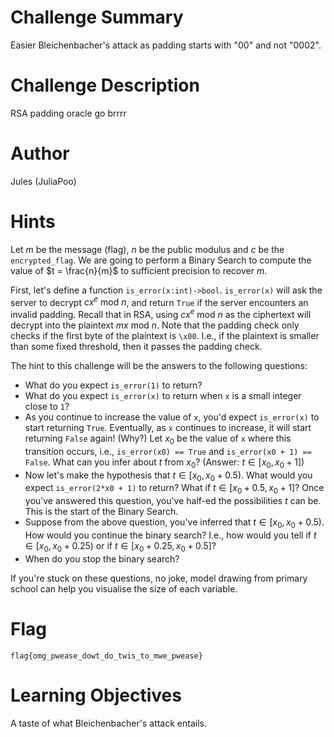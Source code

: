 # Challenge Summary

Easier Bleichenbacher's attack as padding starts with "00" and not "0002". 

# Challenge Description

RSA padding oracle go brrrr

# Author

Jules (JuliaPoo)

# Hints

Let $m$ be the message (flag), $n$ be the public modulus and $c$ be the `encrypted_flag`. We are going to perform a Binary Search to compute the value of $t = \frac{n}{m}$ to sufficient precision to recover $m$. 

First, let's define a function `is_error(x:int)->bool`. `is_error(x)` will ask the server to decrypt $c x^e \text{ mod } n$, and return `True` if the server encounters an invalid padding. Recall that in RSA, using $c x^e \text{ mod } n$ as the ciphertext will decrypt into the plaintext $m x \text{ mod } n$. Note that the padding check only checks if the first byte of the plaintext is `\x00`. I.e., if the plaintext is smaller than some fixed threshold, then it passes the padding check.

The hint to this challenge will be the answers to the following questions:

- What do you expect `is_error(1)` to return?
- What do you expect `is_error(x)` to return when `x` is a small integer close to `1`?
- As you continue to increase the value of `x`, you'd expect `is_error(x)` to start returning `True`. Eventually, as `x` continues to increase, it will start returning `False` again! (Why?) Let $x_0$ be the value of `x` where this transition occurs, i.e., `is_error(x0) == True` and `is_error(x0 + 1) == False`. What can you infer about $t$ from $x_0$? (Answer: $t \in [x_0, x_0 + 1]$)
- Now let's make the hypothesis that $t \in [x_0, x_0 + 0.5)$. What would you expect `is_error(2*x0 + 1)` to return? What if $t \in [x_0 + 0.5, x_0 + 1]$? Once you've answered this question, you've half-ed the possibilities $t$ can be. This is the start of the Binary Search.
- Suppose from the above question, you've inferred that $t \in [x_0, x_0 + 0.5)$. How would you continue the binary search? I.e., how would you tell if $t \in [x_0, x_0 + 0.25)$ or if $t \in [x_0 + 0.25, x_0 + 0.5]$?
- When do you stop the binary search?

If you're stuck on these questions, no joke, model drawing from primary school can help you visualise the size of each variable.

# Flag

`flag{omg_pwease_dowt_do_twis_to_mwe_pwease}`

# Learning Objectives

A taste of what Bleichenbacher's attack entails.